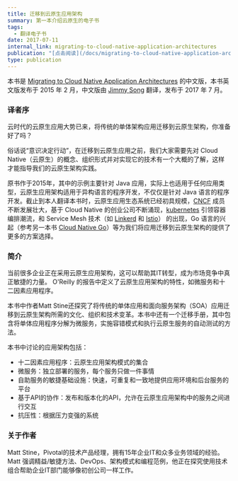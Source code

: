 ```yaml
---
title: 迁移到云原生应用架构
summary: 第一本介绍云原生的电子书
tags:
  - 翻译电子书
date: 2017-07-11
internal_link: migrating-to-cloud-native-application-architectures
publication: "[点击阅读](/docs/migrating-to-cloud-native-application-architectures/)"
type: publication
---
```


本书是 [Migrating to Cloud Native Application Architectures](https://content.pivotal.io/ebooks/migrating-to-cloud-native-application-architectures) 的中文版，本书英文版发布于 2015 年 2 月，中文版由 [Jimmy Song](https://jimmysong.io/) 翻译，发布于 2017 年 7 月。

### 译者序

云时代的云原生应用大势已来，将传统的单体架构应用迁移到云原生架构，你准备好了吗？

俗话说“意识决定行动”，在迁移到云原生应用之前，我们大家需要先对 Cloud Native（云原生）的概念、组织形式并对实现它的技术有一个大概的了解，这样才能指导我们的云原生架构实践。


原书作于2015年，其中的示例主要针对 Java 应用，实际上也适用于任何应用类型，云原生应用架构适用于异构语言的程序开发，不仅仅是针对 Java 语言的程序开发。截止到本人翻译本书时，云原生应用生态系统已经初具规模，[CNCF](https://cncf.io/) 成员不断发展壮大，基于 Cloud Native 的创业公司不断涌现，[kubernetes](https://kubernetes.io/) 引领容器编排潮流，和 Service Mesh 技术（如 [Linkerd](https://linkerd.io/) 和 [Istio](https://istio.io/)） 的出现，Go 语言的兴起（参考另一本书 [Cloud Native Go](/book/cloud-native-go)）等为我们将应用迁移到云原生架构的提供了更多的方案选择。

### 简介

当前很多企业正在采用云原生应用架构，这可以帮助其IT转型，成为市场竞争中真正敏捷的力量。 O'Reilly 的报告中定义了云原生应用架构的特性，如微服务和十二因素应用程序。

本书中作者Matt Stine还探究了将传统的单体应用和面向服务架构（SOA）应用迁移到云原生架构所需的文化、组织和技术变革。本书中还有一个迁移手册，其中包含将单体应用程序分解为微服务，实施容错模式和执行云原生服务的自动测试的方法。

本书中讨论的应用架构包括：

- 十二因素应用程序：云原生应用架构模式的集合
- 微服务：独立部署的服务，每个服务只做一件事情
- 自助服务的敏捷基础设施：快速，可重复和一致地提供应用环境和后台服务的平台
- 基于API的协作：发布和版本化的API，允许在云原生应用架构中的服务之间进行交互
- 抗压性：根据压力变强的系统

### 关于作者

Matt Stine，Pivotal的技术产品经理，拥有15年企业IT和众多业务领域的经验。Matt 强调精益/敏捷方法、DevOps、架构模式和编程范例，他正在探究使用技术组合帮助企业IT部门能够像初创公司一样工作。

